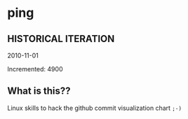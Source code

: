 # ping

## HISTORICAL ITERATION
2010-11-01

Incremented: 4900

## What is this?? 
Linux skills to hack the github commit visualization chart `;-)`
